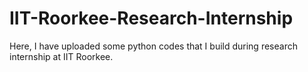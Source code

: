 # IIT-Roorkee-Research-Internship
Here, I have uploaded some python codes that I build during research internship at IIT Roorkee.
